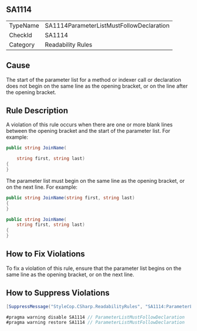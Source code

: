 ﻿## SA1114

<table>
<tr>
  <td>TypeName</td>
  <td>SA1114ParameterListMustFollowDeclaration</td>
</tr>
<tr>
  <td>CheckId</td>
  <td>SA1114</td>
</tr>
<tr>
  <td>Category</td>
  <td>Readability Rules</td>
</tr>
</table>

## Cause

The start of the parameter list for a method or indexer call or declaration does not begin on the same line as the opening bracket, or on the line after the opening bracket.

## Rule Description

A violation of this rule occurs when there are one or more blank lines between the opening bracket and the start of the parameter list. For example:

```csharp
public string JoinName(

    string first, string last)
{
}
```

The parameter list must begin on the same line as the opening bracket, or on the next line. For example:

```csharp
public string JoinName(string first, string last)
{
}

public string JoinName(
    string first, string last)
{
}
```

## How to Fix Violations

To fix a violation of this rule, ensure that the parameter list begins on the same line as the opening bracket, or on the next line.

## How to Suppress Violations

```csharp
[SuppressMessage("StyleCop.CSharp.ReadabilityRules", "SA1114:ParameterListMustFollowDeclaration", Justification = "Reviewed.")]
```

```csharp
#pragma warning disable SA1114 // ParameterListMustFollowDeclaration
#pragma warning restore SA1114 // ParameterListMustFollowDeclaration
```
